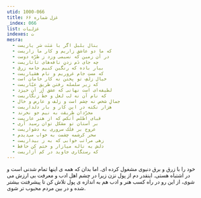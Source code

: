 ```yaml
---
utid: 1000-066
title: غزل شماره ۶۶
_index: 066
list: غزلیات
indexes: ت
mesra:
  - بنال بلبل اگر با مَنَت سَر یاریست
  - که ما دو عاشق زاریم و کار ما زاریست
  - در آن زمین که نسیمی وزد ز طرّه دوست
  - چه جای دَم زدنِ نافه‌های تاتاریست
  - بیار باده که رنگین کنیم جامه زرق
  - که مستِ جام غروریم و نام هشیاریست
  - خیال زلفِ تو پختن نه کار خامان است
  - که زیر سلسله رفتن طریق عیّاریست
  - لطیفه‌‌ای است نهانی که عشق از آن خیزد
  - که نام آن نه لب لعل و خطّ زنگاریست
  - جمالِ شخص نه چشم است و زلف و عارض و خال
  - هزار نکته در این کار و بار دلداریست
  - مجرّدان طریقت به نیم جو نخرند
  - قبای اطلس آنکس که از هنر عاریست
  - بر آستان تو مشکل توان رسید آری
  - عروج بر فلک سروری به دشواریست
  - سحر کرشمه چشمت به خواب می‌دیدم
  - زهی مراتب خوابی که به ز بیداریست
  - دلش به ناله میازار و ختم کن حافظ
  - که رستگاری جاوید در کم آزاریست
---
```

خود را با زرق و برق دنیوی مشغول کرده ای. اما بدان که همه ی اینها تمام شدنی است و در اشتباه هستی. اینقدر دم از پول نزن زیرا در چشم اهل ادب و معرفت بی ارزش می شوی، از این رو در راه کسب هنر و ادب هم به اندازه ی پول تلاش کن تا پیشرفتت بیشتر شده و در بین مردم محبوب تر شوی.
